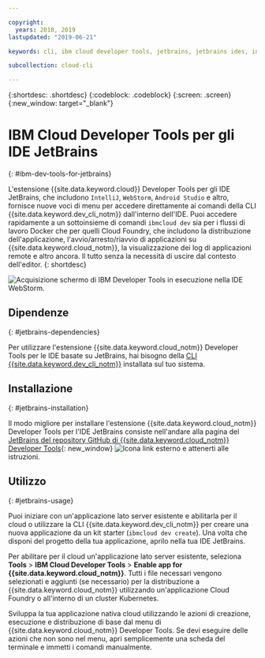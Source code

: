 ```yaml
---

copyright:
  years: 2018, 2019
lastupdated: "2019-06-21"

keywords: cli, ibm cloud developer tools, jetbrains, jetbrains ides, intellij, webstorm, android studio, ibmcloud dev, view remote logs, ibmcloud docker commands

subcollection: cloud-cli

---
```


{:shortdesc: .shortdesc}
{:codeblock: .codeblock}
{:screen: .screen}
{:new_window: target="_blank"}

# IBM Cloud Developer Tools per gli IDE JetBrains
{: #ibm-dev-tools-for-jetbrains}

L'estensione {{site.data.keyword.cloud}} Developer Tools per gli IDE JetBrains, che includono `IntelliJ`, `WebStorm`, `Android Studio` e altro, fornisce nuove voci di menu per accedere direttamente ai comandi della CLI {{site.data.keyword.dev_cli_notm}} dall'interno dell'IDE. Puoi accedere rapidamente a un sottoinsieme di comandi `ibmcloud dev` sia per i flussi di lavoro Docker che per quelli Cloud Foundry, che includono la distribuzione dell'applicazione, l'avvio/arresto/riavvio di applicazioni su {{site.data.keyword.cloud_notm}}, la visualizzazione dei log di applicazioni remote e altro ancora. Il tutto senza la necessità di uscire dal contesto dell'editor.
{: shortdesc}

![Acquisizione schermo di IBM Developer Tools in esecuzione nella IDE WebStorm.](../images/jetbrains.png "{{site.data.keyword.cloud_notm}} Developer Tools - Esempio del menu in esecuzione nella IDE WebStorm")

## Dipendenze
{: #jetbrains-dependencies}

Per utilizzare l'estensione {{site.data.keyword.cloud_notm}} Developer Tools per le IDE basate su JetBrains, hai bisogno della [CLI {{site.data.keyword.dev_cli_notm}}](/docs/cli?topic=cloud-cli-getting-started) installata sul tuo sistema.

## Installazione
{: #jetbrains-installation}

Il modo migliore per installare l'estensione {{site.data.keyword.cloud_notm}} Developer Tools per l'IDE JetBrains consiste nell'andare alla pagina del [JetBrains del repository GitHub di {{site.data.keyword.cloud_notm}} Developer Tools](https://github.com/IBM-Cloud/ibm-cloud-developer-tools/tree/master/jetbrains){: new_window} ![Icona link esterno](../../icons/launch-glyph.svg "Icona link esterno") e attenerti alle istruzioni.

## Utilizzo
{: #jetbrains-usage}

Puoi iniziare con un'applicazione lato server esistente e abilitarla per il cloud o utilizzare la CLI {{site.data.keyword.dev_cli_notm}} per creare una nuova applicazione da un kit starter (`ibmcloud dev create`). Una volta che disponi del progetto della tua applicazione, aprilo nella tua IDE JetBrains.

Per abilitare per il cloud un'applicazione lato server esistente, seleziona **Tools** > **IBM Cloud Developer Tools** > **Enable app for {{site.data.keyword.cloud_notm}}**. Tutti i file necessari vengono selezionati e aggiunti (se necessario) per la distribuzione a {{site.data.keyword.cloud_notm}} utilizzando un'applicazione Cloud Foundry o all'interno di un cluster Kubernetes.

Sviluppa la tua applicazione nativa cloud utilizzando le azioni di creazione, esecuzione e distribuzione di base dal menu di {{site.data.keyword.cloud_notm}} Developer Tools. Se devi eseguire delle azioni che non sono nel menu, apri semplicemente una scheda del terminale e immetti i comandi manualmente.
